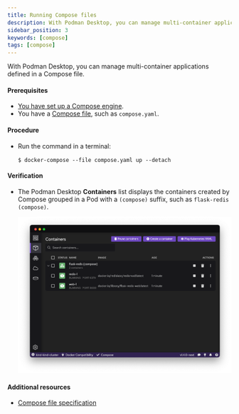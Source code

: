 ```yaml
---
title: Running Compose files
description: With Podman Desktop, you can manage multi-container applications defined in Compose files.
sidebar_position: 3
keywords: [compose]
tags: [compose]
---
```


With Podman Desktop, you can manage multi-container applications defined in a Compose file.

#### Prerequisites

- [You have set up a Compose engine](setting-up-compose).
- You have a [Compose file](https://github.com/compose-spec/compose-spec/blob/master/spec.md#compose-file), such as `compose.yaml`.

#### Procedure

- Run the command in a terminal:

  ```shell-session
  $ docker-compose --file compose.yaml up --detach
  ```

#### Verification

- The Podman Desktop **<icon icon="fa-solid fa-cube" size="lg" /> Containers** list displays the containers created by Compose grouped in a Pod with a `(compose)` suffix, such as `flask-redis (compose)`.

  ![img2](img/compose-in-containers-view.png)

#### Additional resources

- [Compose file specification](https://github.com/compose-spec/compose-spec/blob/master/spec.md#compose-file)
